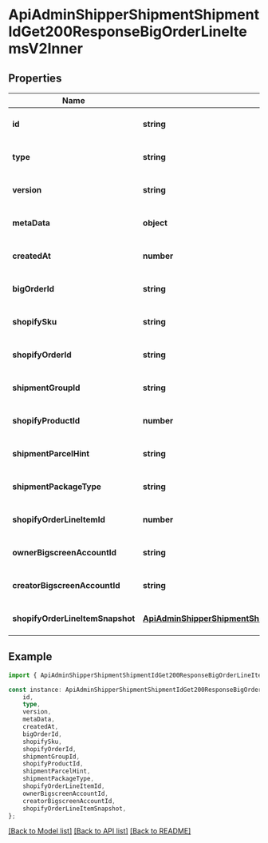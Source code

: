 # ApiAdminShipperShipmentShipmentIdGet200ResponseBigOrderLineItemsV2Inner


## Properties

Name | Type | Description | Notes
------------ | ------------- | ------------- | -------------
**id** | **string** |  | [optional] [default to undefined]
**type** | **string** |  | [optional] [default to undefined]
**version** | **string** |  | [optional] [default to undefined]
**metaData** | **object** |  | [optional] [default to undefined]
**createdAt** | **number** |  | [optional] [default to undefined]
**bigOrderId** | **string** |  | [optional] [default to undefined]
**shopifySku** | **string** |  | [optional] [default to undefined]
**shopifyOrderId** | **string** |  | [optional] [default to undefined]
**shipmentGroupId** | **string** |  | [optional] [default to undefined]
**shopifyProductId** | **number** |  | [optional] [default to undefined]
**shipmentParcelHint** | **string** |  | [optional] [default to undefined]
**shipmentPackageType** | **string** |  | [optional] [default to undefined]
**shopifyOrderLineItemId** | **number** |  | [optional] [default to undefined]
**ownerBigscreenAccountId** | **string** |  | [optional] [default to undefined]
**creatorBigscreenAccountId** | **string** |  | [optional] [default to undefined]
**shopifyOrderLineItemSnapshot** | [**ApiAdminShipperShipmentShipmentIdGet200ResponseBigOrderLineItemsV2InnerShopifyOrderLineItemSnapshot**](ApiAdminShipperShipmentShipmentIdGet200ResponseBigOrderLineItemsV2InnerShopifyOrderLineItemSnapshot.md) |  | [optional] [default to undefined]

## Example

```typescript
import { ApiAdminShipperShipmentShipmentIdGet200ResponseBigOrderLineItemsV2Inner } from '@heavygee/arda-api-sdk';

const instance: ApiAdminShipperShipmentShipmentIdGet200ResponseBigOrderLineItemsV2Inner = {
    id,
    type,
    version,
    metaData,
    createdAt,
    bigOrderId,
    shopifySku,
    shopifyOrderId,
    shipmentGroupId,
    shopifyProductId,
    shipmentParcelHint,
    shipmentPackageType,
    shopifyOrderLineItemId,
    ownerBigscreenAccountId,
    creatorBigscreenAccountId,
    shopifyOrderLineItemSnapshot,
};
```

[[Back to Model list]](../README.md#documentation-for-models) [[Back to API list]](../README.md#documentation-for-api-endpoints) [[Back to README]](../README.md)
